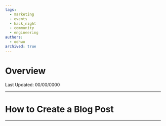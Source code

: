```yaml
---
tags:
  - marketing
  - events
  - hack_night
  - community
  - engineering
authors:
  - oohwo
archived: true
---
```

# Overview
Last Updated: 00/00/0000

-----
# How to Create a Blog Post

-----
